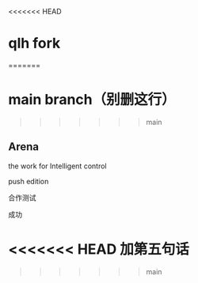 <<<<<<< HEAD
# qlh fork
=======
# main branch（别删这行）
>>>>>>> main

## Arena

the work for Intelligent control

push edition

合作测试

成功

<<<<<<< HEAD
加第五句话
=======
>>>>>>> main
